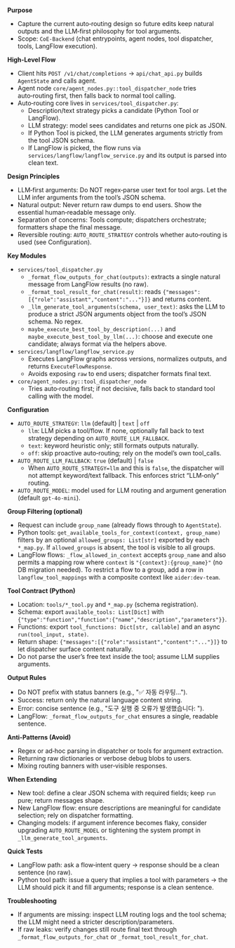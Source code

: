 **Purpose**
- Capture the current auto‑routing design so future edits keep natural outputs and the LLM‑first philosophy for tool arguments.
- Scope: `CoE-Backend` (chat entrypoints, agent nodes, tool dispatcher, tools, LangFlow execution).

**High‑Level Flow**
- Client hits `POST /v1/chat/completions` → `api/chat_api.py` builds `AgentState` and calls agent.
- Agent node `core/agent_nodes.py::tool_dispatcher_node` tries auto‑routing first, then falls back to normal tool calling.
- Auto‑routing core lives in `services/tool_dispatcher.py`:
  - Description/text strategy picks a candidate (Python Tool or LangFlow).
  - LLM strategy: model sees candidates and returns one pick as JSON.
  - If Python Tool is picked, the LLM generates arguments strictly from the tool JSON schema.
  - If LangFlow is picked, the flow runs via `services/langflow/langflow_service.py` and its output is parsed into clean text.

**Design Principles**
- LLM‑first arguments: Do NOT regex‑parse user text for tool args. Let the LLM infer arguments from the tool’s JSON schema.
- Natural output: Never return raw dumps to end users. Show the essential human‑readable message only.
- Separation of concerns: Tools compute; dispatchers orchestrate; formatters shape the final message.
- Reversible routing: `AUTO_ROUTE_STRATEGY` controls whether auto‑routing is used (see Configuration).

**Key Modules**
- `services/tool_dispatcher.py`
  - `_format_flow_outputs_for_chat(outputs)`: extracts a single natural message from LangFlow results (no raw).
  - `_format_tool_result_for_chat(result)`: reads `{"messages":[{"role":"assistant","content":"..."}]}` and returns content.
  - `_llm_generate_tool_arguments(schema, user_text)`: asks the LLM to produce a strict JSON arguments object from the tool’s JSON schema. No regex.
  - `maybe_execute_best_tool_by_description(...)` and `maybe_execute_best_tool_by_llm(...)`: choose and execute one candidate; always format via the helpers above.
- `services/langflow/langflow_service.py`
  - Executes LangFlow graphs across versions, normalizes outputs, and returns `ExecuteFlowResponse`.
  - Avoids exposing `raw` to end users; dispatcher formats final text.
- `core/agent_nodes.py::tool_dispatcher_node`
  - Tries auto‑routing first; if not decisive, falls back to standard tool calling with the model.

**Configuration**
- `AUTO_ROUTE_STRATEGY`: `llm` (default) | `text` | `off`
  - `llm`: LLM picks a tool/flow. If none, optionally fall back to text strategy depending on `AUTO_ROUTE_LLM_FALLBACK`.
  - `text`: keyword heuristic only; still formats outputs naturally.
  - `off`: skip proactive auto‑routing; rely on the model’s own tool_calls.
- `AUTO_ROUTE_LLM_FALLBACK`: `true` (default) | `false`
  - When `AUTO_ROUTE_STRATEGY=llm` and this is `false`, the dispatcher will not attempt keyword/text fallback. This enforces strict “LLM‑only” routing.
- `AUTO_ROUTE_MODEL`: model used for LLM routing and argument generation (default `gpt-4o-mini`).

**Group Filtering (optional)**
- Request can include `group_name` (already flows through to `AgentState`).
- Python tools: `get_available_tools_for_context(context, group_name)` filters by an optional `allowed_groups: List[str]` exported by each `*_map.py`. If `allowed_groups` is absent, the tool is visible to all groups.
- LangFlow flows: `_flow_allowed_in_context` accepts `group_name` and also permits a mapping row where `context` is `"{context}:{group_name}"` (no DB migration needed). To restrict a flow to a group, add a row in `langflow_tool_mappings` with a composite context like `aider:dev-team`.

**Tool Contract (Python)**
- Location: `tools/*_tool.py` and `*_map.py` (schema registration).
- Schema: export `available_tools: List[Dict]` with `{"type":"function","function":{"name","description","parameters"}}`.
- Functions: export `tool_functions: Dict[str, callable]` and an async `run(tool_input, state)`.
- Return shape: `{"messages":[{"role":"assistant","content":"..."}]}` to let dispatcher surface content naturally.
- Do not parse the user’s free text inside the tool; assume LLM supplies arguments.

**Output Rules**
- Do NOT prefix with status banners (e.g., "✅ 자동 라우팅...").
- Success: return only the natural language content string.
- Error: concise sentence (e.g., "도구 실행 중 오류가 발생했습니다: <detail>").
- LangFlow: `_format_flow_outputs_for_chat` ensures a single, readable sentence.

**Anti‑Patterns (Avoid)**
- Regex or ad‑hoc parsing in dispatcher or tools for argument extraction.
- Returning raw dictionaries or verbose debug blobs to users.
- Mixing routing banners with user‑visible responses.

**When Extending**
- New tool: define a clear JSON schema with required fields; keep `run` pure; return messages shape.
- New LangFlow flow: ensure descriptions are meaningful for candidate selection; rely on dispatcher formatting.
- Changing models: if argument inference becomes flaky, consider upgrading `AUTO_ROUTE_MODEL` or tightening the system prompt in `_llm_generate_tool_arguments`.

**Quick Tests**
- LangFlow path: ask a flow‑intent query → response should be a clean sentence (no raw).
- Python tool path: issue a query that implies a tool with parameters → the LLM should pick it and fill arguments; response is a clean sentence.

**Troubleshooting**
- If arguments are missing: inspect LLM routing logs and the tool schema; the LLM might need a stricter description/parameters.
- If raw leaks: verify changes still route final text through `_format_flow_outputs_for_chat` or `_format_tool_result_for_chat`.
